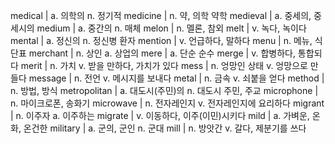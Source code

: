 medical	| a. 의학의 n. 정기적
medicine	| n. 약, 의학 약학
medieval	| a. 중세의, 중세시의
medium	| a. 중간의 n. 매체
melon	| n. 멜론, 참외
melt	| v. 녹다, 녹이다
mental	| a. 정신의 n. 정신병 환자
mention	| v. 언급하다, 말하다
menu	| n. 메뉴, 식단표
merchant	| n. 상인 a. 상업의
mere	| a. 단순 순수
merge	| v. 합병하다, 통합되다
merit	| n. 가치 v. 받을 만하다, 가치가 있다
mess	| n. 엉망인 상태 v. 엉망으로 만들다
message	| n. 전언 v. 메시지를 보내다
metal	| n. 금속 v. 쇠붙을 얻다
method	| n. 방법, 방식
metropolitan	| a. 대도시(주민)의 n. 대도시 주민, 주교
microphone	| n. 마이크로폰, 송화기
microwave	| n. 전자레인지 v. 전자레인지에 요리하다
migrant	| n. 이주자 a. 이주하는
migrate	| v. 이동하다, 이주(이민)시키다
mild	| a. 가벼운, 온화, 온건한
military	| a. 군의, 군인 n. 군대
mill	| n. 방앗간 v. 갈다, 제분기를 쓰다
